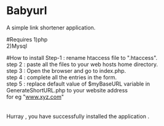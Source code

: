 # Babyurl
A simple link shortener application.


#Requires
1)php <br/>
2)Mysql


#How to install 
Step-1 : rename htaccess file to ".htaccess".<br/>
step 2 : paste all the files to your web hosts home directory.<br/>
step 3 : Open the browser and go to index.php.<br/>
step 4 : complete all the entries in the form.<br/>
step 5 : replace default value of $myBaseURL variable in GenerateShortURL.php to your website address<br/>
for eg  "www.xyz.com"
<br/><br/><br/>
Hurray , you have successfully installed the application .
